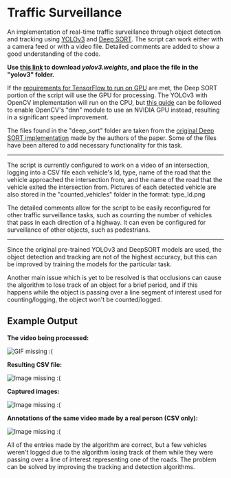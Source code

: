 # Traffic Surveillance

An implementation of real-time traffic surveillance through object detection and tracking using [YOLOv3](https://arxiv.org/abs/1804.02767) 
and [Deep SORT](https://arxiv.org/abs/1703.07402). The script can work either with a camera feed or with a video file.
Detailed comments are added to show a good understanding of the code.

**Use [this link](https://pjreddie.com/media/files/yolov3.weights)
to download *yolov3.weights*, and place the file in the "yolov3" folder.**

If the [requirements for TensorFlow to run on GPU](https://www.tensorflow.org/install/gpu) are met, the Deep SORT 
portion of the script will use the GPU for processing. The YOLOv3 with OpenCV implementation will run on the CPU, but 
[this guide](https://www.pyimagesearch.com/2020/02/03/how-to-use-opencvs-dnn-module-with-nvidia-gpus-cuda-and-cudnn/) 
can be followed to enable OpenCV's "dnn" module to use an NVIDIA GPU instead, resulting in a significant speed improvement.

The files found in the "deep_sort" folder are taken from the [original Deep SORT implementation](https://github.com/nwojke/deep_sort) 
made by the authors of the paper. Some of the files have been altered to add necessary functionality for this task.

---

The script is currently configured to work on a video of an intersection, logging into a CSV file each vehicle's Id, 
type, name of the road that the vehicle approached the intersection from, and the name of the road that the
vehicle exited the intersection from. Pictures of each detected vehicle are also stored in the "counted_vehicles"
folder in the format: type_Id.png

The detailed comments allow for the script to be easily reconfigured for other traffic surveillance tasks, 
such as counting the number of vehicles that pass in each direction of a highway. It can even be configured
for surveillance of other objects, such as pedestrians.

---

Since the original pre-trained YOLOv3 and DeepSORT models are used, the object detection and tracking are not of the
highest accuracy, but this can be improved by training the models for the particular task.

Another main issue which is yet to be resolved is that occlusions can cause the algorithm to lose track of an object 
for a brief period, and if this happens while the object is passing over a line segment of interest used for 
counting/logging, the object won't be counted/logged.

## Example Output

__The video being processed:__

![GIF missing :(](results.gif)

__Resulting CSV file:__

![Image missing :(](https://i.imgur.com/zqxE7E1.png)

__Captured images:__

![Image missing :(](https://i.imgur.com/RrLutdC.png)

__Annotations of the same video made by a real person (CSV only):__

![Image missing :(](https://i.imgur.com/8mQsptr.png)

All of the entries made by the algorithm are correct, but a few vehicles weren't logged due to the algorithm losing
track of them while they were passing over a line of interest representing one of the roads. The problem can be solved by improving the 
tracking and detection algorithms.
